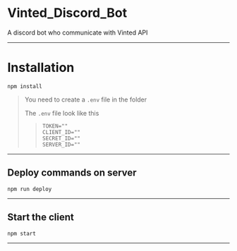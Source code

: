 # Vinted_Discord_Bot
A discord bot who communicate with Vinted API

---
# Installation

```
npm install
```

> You need to create a `.env` file in the folder
>
> The `.env` file look like this
>
>>```
>>TOKEN=""
>>CLIENT_ID=""
>>SECRET_ID=""
>>SERVER_ID=""
>>```

---
## Deploy commands on server

```
npm run deploy
```

---
## Start the client

```
npm start
```

---
